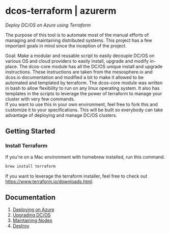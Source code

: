# dcos-terraform | azurerm	
_Deploy DC/OS on Azure using Terraform_	

The purpose of this tool is to automate most of the manual efforts of managing and maintaining distributed systems. This project has a few important goals in mind since the inception of the project.	

Goal: Make a modular and reusable script to easily decouple DC/OS on various OS and cloud providers to easily install, upgrade and modify in-place.	
The dcos-core module has all the DC/OS unique install and upgrade instructions. These instructions are taken from the mesosphere.io and dcos.io documentation and modified a bit to make it allowed to be automated and templated by terraform. The dcos-core module was written in bash to allow flexibility to run on any linux operating system. It also has templates in the scripts to leverage the power of terraform to manage your cluster with very few commands.	
If you want to use this in your own environment, feel free to fork this and customize it to your specifications. This will be built so everybody can take advantage of deploying and manage DC/OS clusters.	

## Getting Started	

### Install Terraform	

 If you're on a Mac environment with homebrew installed, run this command.	

 ```bash	
 brew install terraform	
 ```	
 If you want to leverage the terraform installer, feel free to check out https://www.terraform.io/downloads.html.	

## Documentation	

1. [Deploying on Azure](./INSTALL.md)	
2. [Upgrading DC/OS](./UPGRADE.md)	
3. [Maintaining Nodes](./MAINTAIN.md)	
4. [Destroy](./DESTROY.md)
